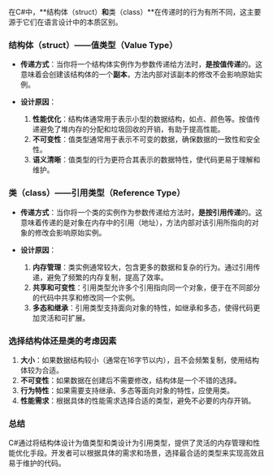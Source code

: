 在C#中，**结构体（struct）**和**类（class）**在传递时的行为有所不同，这主要源于它们在语言设计中的本质区别。

### 结构体（struct）——值类型（Value Type）

- **传递方式**：当你将一个结构体实例作为参数传递给方法时，**是按值传递**的。这意味着会创建该结构体的一个**副本**，方法内部对该副本的修改不会影响原始实例。

- **设计原因**：
  1. **性能优化**：结构体通常用于表示小型的数据结构，如点、颜色等。按值传递避免了堆内存的分配和垃圾回收的开销，有助于提高性能。
  2. **不可变性**：值类型通常用于表示不可变的数据，确保数据的一致性和安全性。
  3. **语义清晰**：值类型的行为更符合其表示的数据特性，使代码更易于理解和维护。

### 类（class）——引用类型（Reference Type）

- **传递方式**：当你将一个类的实例作为参数传递给方法时，**是按引用传递**的。这意味着传递的是对象在内存中的引用（地址），方法内部对该引用所指向的对象的修改会影响原始实例。

- **设计原因**：
  1. **内存管理**：类实例通常较大，包含更多的数据和复杂的行为。通过引用传递，避免了频繁的内存复制，提高了效率。
  2. **共享和可变性**：引用类型允许多个引用指向同一个对象，便于在不同部分的代码中共享和修改同一个实例。
  3. **多态和继承**：引用类型支持面向对象的特性，如继承和多态，使得代码更加灵活和可扩展。

### 选择结构体还是类的考虑因素

1. **大小**：如果数据结构较小（通常在16字节以内），且不会频繁复制，使用结构体较为合适。
2. **不可变性**：如果数据在创建后不需要修改，结构体是一个不错的选择。
3. **行为特性**：如果需要支持继承、多态等面向对象的特性，应使用类。
4. **性能需求**：根据具体的性能需求选择合适的类型，避免不必要的内存开销。

### 总结

C#通过将结构体设计为值类型和类设计为引用类型，提供了灵活的内存管理和性能优化手段。开发者可以根据具体的需求和场景，选择最合适的类型来实现高效且易于维护的代码。
